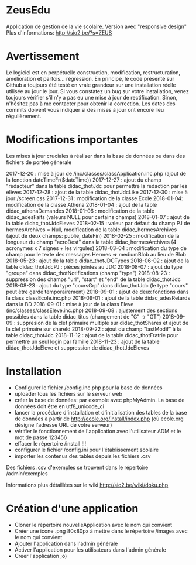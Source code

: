 ZeusEdu
=======
Application de gestion de la vie scolaire. Version avec "responsive design"
Plus d'informations: http://sio2.be/?s=ZEUS

Avertissement
=============
Le logiciel est en perpétuelle construction, modification, restructuration, amélioration et parfois... régression.
En principe, le code présenté sur Github a toujours été testé en vraie grandeur sur une installation réelle utilisée
au jour le jour.
Si vous constatez un bug sur votre installation, venez toujours vérifier s'il n'y a pas eu une mise à jour de rectification.
Sinon, n'hésitez pas à me contacter pour obtenir la correction.
Les dates des commits doivent vous indiquer si des mises à jour ont encore lieu régulièrement.

Modifications importantes
=========================
Les mises à jour cruciales à réaliser dans la base de données ou dans des fichiers de portée générale

2017-12-20 : mise à jour de /inc/classes/classApplication.inc.php (ajout de la fonction dateTimeFr($dateTime))
2017-12-27 : ajout du champ "rédacteur" dans la table didac_thotJdc pour permettre la rédaction par les élèves
2017-12-28 : ajout de la table didac_thotJdcLike
2017-12-30 : mise à jour /screen.css
2017-12-31 : modification de la classe Ecole
2018-01-04: modification de la classe Athena
2018-01-04 : ajout de la table didac_athenaDemandes
2018-01-06 : modification de la table didac_adesFaits (valeurs NULL pour certains champs)
2018-01-07 : ajout de la table didac_thotJdcEleves
2018-02-15 : valeur par défaut du champ PJ de hermesArchives = Null, modification de la table didac_hermesArchives (ajout de deux champs: publie, dateFin)
2018-02-25 : modification de la longueur du champ "acroDest" dans la table didac_hermesArchives (4 acronymes x 7 signes + les virgules)
2018-03-04 : modification du type de champ pour le texte des messages Hermes => mediumBlob au lieu de Blob
2018-05-23 : ajout de la table didac_thotJDCTypes
2018-06-02 : ajout de la table didac_thotJdcPJ : pièces jointes au JDC
2018-08-07 : ajout du type "groupe" dans didac_thotNotifications (champ "type")
2018-08-23 : suppression des champs "url", "start" et "end" de la table didac_thotJdc
2018-08-23 : ajout du type "coursGrp" dans didac_thotJdc (le type "cours" peut être gardé temporairement)
2018-09-01 : ajout de deux fonctions dans la class classEcole.inc.php
2018-09-01 : ajout de la table didac_adesRetards dans la BD
2018-09-01 : mise à jour de la class Eleve (inc/classes/classEleve.inc.php)
2018-09-08 : ajustement des sections possibles dans la table didac_titus (changement de "G" -> "GT")
2018-09-09 : suppresion de la clef primaire multiple sur didac_thotShares et ajout de la clef primaire sur shareId
2018-09-22 : ajout du champ "lastModif" à la table didac_thotJdc
2018-11-12 : ajout de la table didac_thotFratrie pour permettre un seul login par famille
2018-11-23 : ajout de la table didac_thotJdcEleve et suppression de didac_thotJdcEleves

Installation
============

 - Configurer le fichier /config.inc.php pour la base de données
 - uploader tous les fichiers sur le serveur web
 - créer la base de données: par exemple avec phpMyAdmin. La base de données doit être en utf8_unicode_ci
 - lancer la procédure d'installation et d'initialisation des tables de la base de données à partir de http://ecole.org/install/index.php
 (où ecole.org désigne l'adresse URL de votre serveur)
 - vérifier le fonctionnement de l'application avec l'utilisateur ADM et le mot de passe 123456
 - effacer le répertoire /install !!!
 - configurer le fichier /config.ini pour l'établissement scolaire
 - importer les contenus des tables depuis les fichiers .csv

 Des fichiers .csv d'exemples se trouvent dans le répertoire /admin/exemples

 Informations plus détaillées sur le wiki http://sio2.be/wiki/doku.php

 Création d'une application
 ==========================

 - Cloner le répertoire nouvelleApplication avec le nom qui convient
 - Créer une icone .png 80x80px à mettre dans le répertoire /images avec le nom qui convient
 - Ajouter l'application dans l'admin générale
 - Activer l'application pour les utilisateurs dans l'admin générale
 - Créer l'application ;o)
